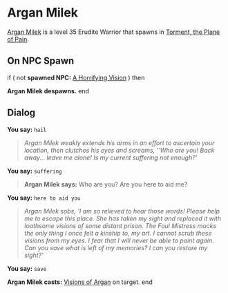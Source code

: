 # Argan Milek



[Argan Milek](/npc/207309) is a level 35 Erudite Warrior that spawns in [Torment, the Plane of Pain](/zone/207).



## On NPC Spawn


if ( not **spawned NPC:**  [A Horrifying Vision](/npc/207047) ) then 


**Argan Milek despawns.**
end



## Dialog



**You say:** `hail`



>*Argan Milek weakly extends his arms in an effort to ascertain your location, then clutches his eyes and screams, ''Who are you!  Back away... leave me alone!  Is my current suffering not enough?'*




**You say:** `suffering`



>**Argan Milek says:** Who are you?  Are you here to aid me?




**You say:** `here to aid you`



>*Argan Milek sobs, 'I am so relieved to hear those words!  Please help me to escape this place.  She has taken my sight and replaced it with loathsome visions of some distant prison.  The Foul Mistress mocks the only thing I once felt a kinship to, my art.  I cannot scrub these visions from my eyes.  I fear that I will never be able to paint again.  Can you save what is left of my memories?  I can you restore my sight?'*




**You say:** `save`



**Argan Milek casts:** [Visions of Argan](/spell/1135) on target.
end